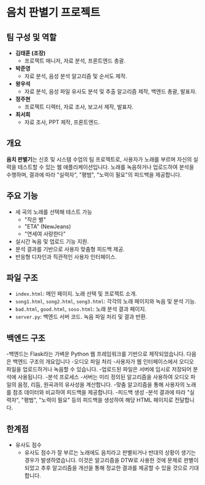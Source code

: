 # 음치 판별기 프로젝트

## 팀 구성 및 역할
- **김태훈 (조장)**
  - 프로젝트 매니저, 자료 분석, 프론트엔드 총괄.
- **박준영**
  - 자료 분석, 음성 분석 알고리즘 및 순서도 제작.
- **왕우석**
  - 자료 분석, 음성 파일 유사도 분석 및 추출 알고리즘 제작, 백엔드 총괄, 발표자.
- **정주현**
  - 프로젝트 디렉터, 자료 조사, 보고서 제작, 발표자.
- **최서희**
  - 자료 조사, PPT 제작, 프론트엔드.

## 개요
**음치 판별기**는 신호 및 시스템 수업의 팀 프로젝트로, 사용자가 노래를 부르며 자신의 실력을 테스트할 수 있는 웹 애플리케이션입니다. 노래를 녹음하거나 업로드하여 분석을 수행하며, 결과에 따라 "실력자", "평범", "노력이 필요"의 피드백을 제공합니다.

## 주요 기능
- 세 곡의 노래를 선택해 테스트 가능
  - "작은 별"
  - "ETA" (NewJeans)
  - "연세여 사랑한다"
- 실시간 녹음 및 업로드 기능 지원.
- 분석 결과를 기반으로 사용자 맞춤형 피드백 제공.
- 반응형 디자인과 직관적인 사용자 인터페이스.

## 파일 구조
- `index.html`: 메인 페이지. 노래 선택 및 프로젝트 소개.
- `song1.html`, `song2.html`, `song3.html`: 각각의 노래 페이지와 녹음 및 분석 기능.
- `bad.html`, `good.html`, `soso.html`: 노래 분석 결과 페이지.
- `server.py`: 백엔드 서버 코드. 녹음 파일 처리 및 결과 반환.

## 백엔드 구조
-백엔드는 Flask라는 가벼운 Python 웹 프레임워크를 기반으로 제작되었습니다. 다음은 백엔드 구조의 개요입니다
  -오디오 파일 처리
    -사용자가 웹 인터페이스에서 오디오 파일을 업로드하거나 녹음할 수 있습니다.
    -업로드된 파일은 서버에 임시로 저장되어 분석에 사용됩니다.
  -분석 프로세스
    -서버는 미리 정의된 알고리즘을 사용하여 오디오 파일의 음정, 리듬, 원곡과의 유사성을 계산합니다.
    -맞춤 알고리즘을 통해 사용자의 노래를 참조 데이터와 비교하여 피드백을 제공합니다.
  -피드백 생성
    -분석 결과에 따라 "실력자", "평범", "노력이 필요" 등의 피드백을 생성하여 해당 HTML 페이지로 전달합니다.

## 한계점
  - 유사도 점수
    - 유사도 점수가 잘 부르는 노래에도 음치라고 판별되거나 반대의 상황이 생기는 경우가 발생하였습니다. 이것은 알고리즘을 DTW로 사용한 것에 문제로 판별이 되었고 추후 알고리즘을 개선을 통해 정교한 결과를 제공할 수 있을 것으로 기대합니다.
    


